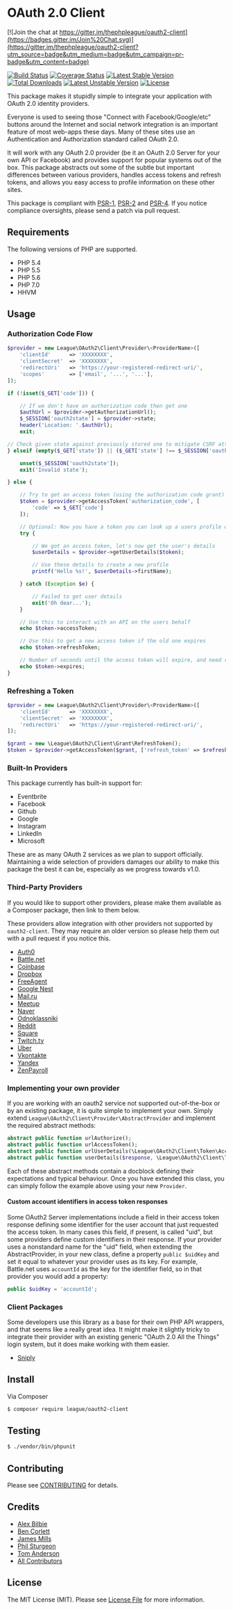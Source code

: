 # OAuth 2.0 Client

[![Join the chat at https://gitter.im/thephpleague/oauth2-client](https://badges.gitter.im/Join%20Chat.svg)](https://gitter.im/thephpleague/oauth2-client?utm_source=badge&utm_medium=badge&utm_campaign=pr-badge&utm_content=badge)

[![Build Status](https://travis-ci.org/thephpleague/oauth2-client.svg?branch=master)](https://travis-ci.org/thephpleague/oauth2-client)
[![Coverage Status](https://coveralls.io/repos/thephpleague/oauth2-client/badge.svg?branch=master)](https://coveralls.io/r/thephpleague/oauth2-client?branch=master)
[![Latest Stable Version](https://poser.pugx.org/league/oauth2-client/v/stable)](https://packagist.org/packages/league/oauth2-client)
[![Total Downloads](https://poser.pugx.org/league/oauth2-client/downloads)](https://packagist.org/packages/league/oauth2-client)
[![Latest Unstable Version](https://poser.pugx.org/league/oauth2-client/v/unstable)](https://packagist.org/packages/league/oauth2-client)
[![License](https://poser.pugx.org/league/oauth2-client/license)](https://packagist.org/packages/league/oauth2-client)

This package makes it stupidly simple to integrate your application with OAuth 2.0 identity providers.

Everyone is used to seeing those "Connect with Facebook/Google/etc" buttons around the Internet and social network
integration is an important feature of most web-apps these days. Many of these sites use an Authentication and Authorization standard called OAuth 2.0.

It will work with any OAuth 2.0 provider (be it an OAuth 2.0 Server for your own API or Facebook) and provides support
for popular systems out of the box. This package abstracts out some of the subtle but important differences between various providers, handles access tokens and refresh tokens, and allows you easy access to profile information on these other sites.

This package is compliant with [PSR-1][], [PSR-2][] and [PSR-4][]. If you notice compliance oversights, please send
a patch via pull request.

[PSR-1]: https://github.com/php-fig/fig-standards/blob/master/accepted/PSR-1-basic-coding-standard.md
[PSR-2]: https://github.com/php-fig/fig-standards/blob/master/accepted/PSR-2-coding-style-guide.md
[PSR-4]: https://github.com/php-fig/fig-standards/blob/master/accepted/PSR-4-autoloader.md


## Requirements

The following versions of PHP are supported.

* PHP 5.4
* PHP 5.5
* PHP 5.6
* PHP 7.0
* HHVM

## Usage

### Authorization Code Flow

```php
$provider = new League\OAuth2\Client\Provider\<ProviderName>([
    'clientId'      => 'XXXXXXXX',
    'clientSecret'  => 'XXXXXXXX',
    'redirectUri'   => 'https://your-registered-redirect-uri/',
    'scopes'        => ['email', '...', '...'],
]);

if (!isset($_GET['code'])) {

    // If we don't have an authorization code then get one
    $authUrl = $provider->getAuthorizationUrl();
    $_SESSION['oauth2state'] = $provider->state;
    header('Location: '.$authUrl);
    exit;

// Check given state against previously stored one to mitigate CSRF attack
} elseif (empty($_GET['state']) || ($_GET['state'] !== $_SESSION['oauth2state'])) {

    unset($_SESSION['oauth2state']);
    exit('Invalid state');

} else {

    // Try to get an access token (using the authorization code grant)
    $token = $provider->getAccessToken('authorization_code', [
        'code' => $_GET['code']
    ]);

    // Optional: Now you have a token you can look up a users profile data
    try {

        // We got an access token, let's now get the user's details
        $userDetails = $provider->getUserDetails($token);

        // Use these details to create a new profile
        printf('Hello %s!', $userDetails->firstName);

    } catch (Exception $e) {

        // Failed to get user details
        exit('Oh dear...');
    }

    // Use this to interact with an API on the users behalf
    echo $token->accessToken;

    // Use this to get a new access token if the old one expires
    echo $token->refreshToken;

    // Number of seconds until the access token will expire, and need refreshing
    echo $token->expires;
}
```

### Refreshing a Token

```php
$provider = new League\OAuth2\Client\Provider\<ProviderName>([
    'clientId'      => 'XXXXXXXX',
    'clientSecret'  => 'XXXXXXXX',
    'redirectUri'   => 'https://your-registered-redirect-uri/',
]);

$grant = new \League\OAuth2\Client\Grant\RefreshToken();
$token = $provider->getAccessToken($grant, ['refresh_token' => $refreshToken]);
```


### Built-In Providers

This package currently has built-in support for:

- Eventbrite
- Facebook
- Github
- Google
- Instagram
- LinkedIn
- Microsoft

These are as many OAuth 2 services as we plan to support officially. Maintaining a wide selection of providers
damages our ability to make this package the best it can be, especially as we progress towards v1.0.

### Third-Party Providers

If you would like to support other providers, please make them available as a Composer package, then link to them
below.

These providers allow integration with other providers not supported by `oauth2-client`. They may require an older version
so please help them out with a pull request if you notice this.

- [Auth0](https://github.com/RiskioFr/oauth2-auth0)
- [Battle.net](https://packagist.org/packages/depotwarehouse/oauth2-bnet)
- [Coinbase](https://github.com/openclerk/coinbase-oauth2)
- [Dropbox](https://github.com/pixelfear/oauth2-dropbox)
- [FreeAgent](https://github.com/CloudManaged/oauth2-freeagent)
- [Google Nest](https://github.com/JC5/nest-oauth2-provider)
- [Mail.ru](https://packagist.org/packages/aego/oauth2-mailru)
- [Meetup](https://github.com/howlowck/meetup-oauth2-provider)
- [Naver](https://packagist.org/packages/deminoth/oauth2-naver)
- [Odnoklassniki](https://packagist.org/packages/aego/oauth2-odnoklassniki)
- [Reddit](https://github.com/rtheunissen/oauth2-reddit)
- [Square](https://packagist.org/packages/wheniwork/oauth2-square)
- [Twitch.tv](https://github.com/tpavlek/oauth2-twitch)
- [Uber](https://github.com/stevenmaguire/oauth2-uber)
- [Vkontakte](https://packagist.org/packages/j4k/oauth2-vkontakte)
- [Yandex](https://packagist.org/packages/aego/oauth2-yandex)
- [ZenPayroll](https://packagist.org/packages/wheniwork/oauth2-zenpayroll)

### Implementing your own provider

If you are working with an oauth2 service not supported out-of-the-box or by an existing package, it is quite simple to
implement your own. Simply extend `League\OAuth2\Client\Provider\AbstractProvider` and implement the required abstract
methods:

```php
abstract public function urlAuthorize();
abstract public function urlAccessToken();
abstract public function urlUserDetails(\League\OAuth2\Client\Token\AccessToken $token);
abstract public function userDetails($response, \League\OAuth2\Client\Token\AccessToken $token);
```

Each of these abstract methods contain a docblock defining their expectations and typical behaviour. Once you have
extended this class, you can simply follow the example above using your new `Provider`.

#### Custom account identifiers in access token responses

Some OAuth2 Server implementations include a field in their access token response defining some identifier
for the user account that just requested the access token. In many cases this field, if present, is called "uid", but
some providers define custom identifiers in their response. If your provider uses a nonstandard name for the "uid" field,
when extending the AbstractProvider, in your new class, define a property `public $uidKey` and set it equal to whatever
your provider uses as its key. For example, Battle.net uses `accountId` as the key for the identifier field, so in that
provider you would add a property:

```php
public $uidKey = 'accountId';
```

### Client Packages

Some developers use this library as a base for their own PHP API wrappers, and that seems like a really great idea. It might make it slightly tricky to integrate their provider with an existing generic "OAuth 2.0 All the Things" login system, but it does make working with them easier.

- [Sniply](https://github.com/younes0/sniply)

## Install

Via Composer

``` bash
$ composer require league/oauth2-client
```

## Testing

``` bash
$ ./vendor/bin/phpunit
```

## Contributing

Please see [CONTRIBUTING](https://github.com/thephpleague/oauth2-client/blob/master/CONTRIBUTING.md) for details.


## Credits

- [Alex Bilbie](https://github.com/alexbilbie)
- [Ben Corlett](https://github.com/bencorlett)
- [James Mills](https://github.com/jamesmills)
- [Phil Sturgeon](https://github.com/philsturgeon)
- [Tom Anderson](https://github.com/TomHAnderson)
- [All Contributors](https://github.com/thephpleague/oauth2-client/contributors)


## License

The MIT License (MIT). Please see [License File](https://github.com/thephpleague/oauth2-client/blob/master/LICENSE) for more information.
